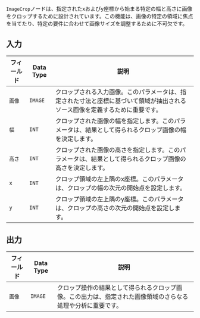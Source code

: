 `ImageCrop`ノードは、指定されたxおよびy座標から始まる特定の幅と高さに画像をクロップするために設計されています。この機能は、画像の特定の領域に焦点を当てたり、特定の要件に合わせて画像サイズを調整するために不可欠です。

## 入力

| フィールド | Data Type | 説明                                                                                   |
|-------|-------------|-----------------------------------------------------------------------------------------------|
| `画像` | `IMAGE` | クロップされる入力画像。このパラメータは、指定された寸法と座標に基づいて領域が抽出されるソース画像を定義するために重要です。 |
| `幅` | `INT` | クロップされた画像の幅を指定します。このパラメータは、結果として得られるクロップ画像の幅を決定します。 |
| `高さ` | `INT` | クロップされた画像の高さを指定します。このパラメータは、結果として得られるクロップ画像の高さを決定します。 |
| `x` | `INT` | クロップ領域の左上隅のx座標。このパラメータは、クロップの幅の次元の開始点を設定します。 |
| `y` | `INT` | クロップ領域の左上隅のy座標。このパラメータは、クロップの高さの次元の開始点を設定します。 |

## 出力

| フィールド | Data Type | 説明                                                                   |
|-------|-------------|-------------------------------------------------------------------------------|
| `画像` | `IMAGE` | クロップ操作の結果として得られるクロップ画像。この出力は、指定された画像領域のさらなる処理や分析に重要です。 |
